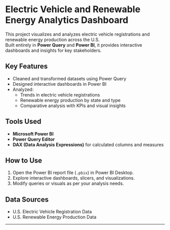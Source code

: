 # Electric Vehicle and Renewable Energy Analytics Dashboard

This project visualizes and analyzes electric vehicle registrations and renewable energy production across the U.S.  
Built entirely in **Power Query** and **Power BI**, it provides interactive dashboards and insights for key stakeholders.

## Key Features

- Cleaned and transformed datasets using Power Query
- Designed interactive dashboards in Power BI
- Analyzed:
  - Trends in electric vehicle registrations
  - Renewable energy production by state and type
  - Comparative analysis with KPIs and visual insights

## Tools Used

- **Microsoft Power BI**
- **Power Query Editor**
- **DAX (Data Analysis Expressions)** for calculated columns and measures

## How to Use

1. Open the Power BI report file (`.pbix`) in Power BI Desktop.
2. Explore interactive dashboards, slicers, and visualizations.
3. Modify queries or visuals as per your analysis needs.

## Data Sources

- U.S. Electric Vehicle Registration Data
- U.S. Renewable Energy Production Data

---
